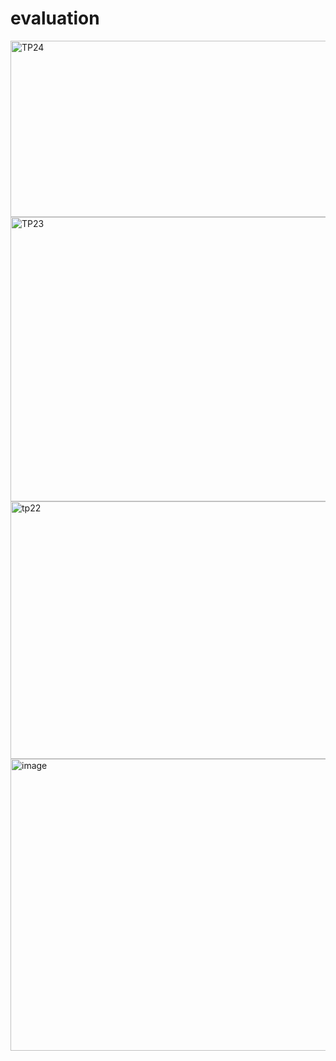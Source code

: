 ﻿# evaluation
<!-- Failed to upload "VDMICROSERVICE.mp4" -->

<img width="649" height="282" alt="TP24" src="https://github.com/user-attachments/assets/9d48c5cf-2d48-45f1-aac2-fc638a4a97b8" />
<img width="745" height="455" alt="TP23" src="https://github.com/user-attachments/assets/230f736f-0278-4fa4-9368-86ecac689d0e" />
<img width="664" height="412" alt="tp22" src="https://github.com/user-attachments/assets/b002c499-3ae3-48e2-bcb3-469778871c02" />

<img width="784" height="467" alt="image" src="https://github.com/user-attachments/assets/86b90619-643f-4ba9-9871-4bbf3b4c6a88" />
